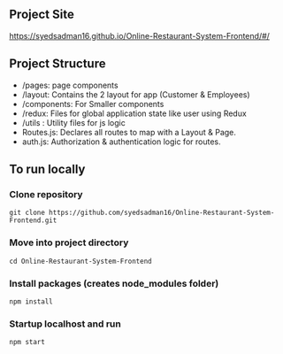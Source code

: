 ## Project Site
https://syedsadman16.github.io/Online-Restaurant-System-Frontend/#/

## Project Structure

- /pages: page components
- /layout: Contains the 2 layout for app (Customer & Employees)
- /components: For Smaller components
- /redux: Files for global application state like user using Redux
- /utils : Utility files for js logic
- Routes.js: Declares all routes to map with a Layout & Page.
- auth.js: Authorization & authentication logic for routes.

## To run locally

### Clone repository

`git clone https://github.com/syedsadman16/Online-Restaurant-System-Frontend.git`

### Move into project directory

`cd Online-Restaurant-System-Frontend`

### Install packages (creates node_modules folder)

`npm install`

### Startup localhost and run

`npm start`
